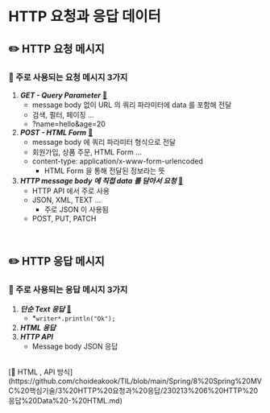 # HTTP 요청과 응답 데이터

## ✏️ HTTP 요청 메시지

### 📍 주로 사용되는 요청 메시지 3가지

1. ***GET - Query Parameter*** [🔗](https://github.com/choideakook/TIL/blob/main/Spring/8%20Spring%20MVC%20핵심기술/3%20HTTP%20요청과%20응답/230213%201%20GET%20Query%20Parameter.md)  
    - message body 없이 URL 의 쿼리 파라미터에 data 를 포함해 전달
    - 검색, 필터, 페이징 …
    - ?name=hello&age=20
2. ***POST - HTML Form*** [🔗](https://github.com/choideakook/TIL/blob/main/Spring/8%20Spring%20MVC%20핵심기술/3%20HTTP%20요청과%20응답/230213%202%20POST%20HTML%20Form.md)
    - message body 에 쿼리 파라미터 형식으로 전달
    - 회원가입, 상품 주문, HTML Form …
    - content-type: application/x-www-form-urlencoded
        - HTML Form 을 통해 전달된 정보라는 뜻
3. ***HTTP message body 에 직접 data 를 담아서 요청*** [🔗](https://github.com/choideakook/TIL/blob/main/Spring/8%20Spring%20MVC%20핵심기술/3%20HTTP%20요청과%20응답/230213%204%20API%20메시지%20바디%20-%20JSON.md)
    - HTTP API 에서 주로 사용
    - JSON, XML, TEXT …
        - 주로 JSON 이 사용됨
    - POST, PUT, PATCH

<br>

## ✏️ HTTP 응답 메시지

### 📍 주로 사용되는 응답 메시지 3가지

1. ***단순 Text 응답*** [🔗](https://github.com/choideakook/TIL/blob/main/Spring/8%20Spring%20MVC%20핵심기술/3%20HTTP%20요청과%20응답/230213%205%20HttpServletResponse%20기본%20사용법.md)
    - *`writer*.println("Ok");`
2. ***HTML 응답***
3. ***HTTP API***
    - Message body JSON 응답
<br>
[🔗 HTML , API 방식](https://github.com/choideakook/TIL/blob/main/Spring/8%20Spring%20MVC%20핵심기술/3%20HTTP%20요청과%20응답/230213%206%20HTTP%20응답%20Data%20-%20HTML.md)

